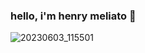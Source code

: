 ### hello, i'm henry meliato 👋



<!--
**MELIATO/MELIATO** is a ✨ _special_ ✨ repository because its `README.md` (this file) appears on your GitHub profile.

Here are some ideas to get you started:
-->



![20230603_115501](https://github.com/MELIATO/MELIATO/assets/120141892/35c4522c-f19f-4f08-8520-3ea07d95768d)
